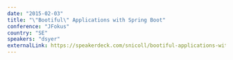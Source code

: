 ```yaml
---
date: "2015-02-03"
title: "\"Bootiful\" Applications with Spring Boot"
conference: "JFokus"
country: "SE"
speakers: "dsyer"
externalLink: https://speakerdeck.com/snicoll/bootiful-applications-with-spring-boot
---
```

